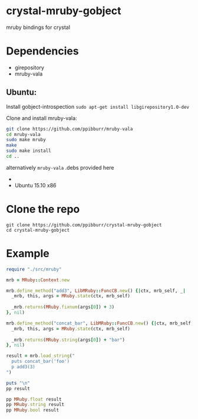 # crystal-mruby-gobject
mruby bindings for crystal

Dependencies
===
* girepository
* mruby-vala

Ubuntu:  
---
Install gobject-introspection
`sudo apt-get install libgirepository1.0-dev`

Clone and install mruby-vala:
```sh
git clone https://github.com/ppibburr/mruby-vala
cd mruby-vala
sudo make mruby
make
sudo make install
cd ..
```

alternatively `mruby-vala` .debs provided here
* [Ubuntu 15.10 amd64]: https://github.com/ppibburr/ppibburr.github.com/raw/master/mruby-vala_0.1-1_amd64.deb 
* Ubuntu 15.10 x86


Clone the repo
===
```
git clone https://github.com/ppibburr/crystal-mruby-gobject
cd crystal-mruby-gobject
```

Example
===
```ruby
require "./src/mruby"

mrb = MRuby::Context.new

mrb.define_method("add3", LibMRuby::FuncCB.new() {|ctx, mrb_self, _|
  _mrb, this, args = MRuby.state(ctx, mrb_self)
  
  _mrb.returns(MRuby.fixnum(args[0]) + 3)
}, nil)

mrb.define_method("concat_bar", LibMRuby::FuncCB.new() {|ctx, mrb_self, _|
  _mrb, this, args = MRuby.state(ctx, mrb_self)
  
  _mrb.returns(MRuby.string(args[0]) + "bar")
}, nil)

result = mrb.load_string("
  puts concat_bar('foo')
  p add3(3)
")

puts "\n"
pp result

pp MRuby.float result
pp MRuby.string result
pp MRuby.bool result
```
